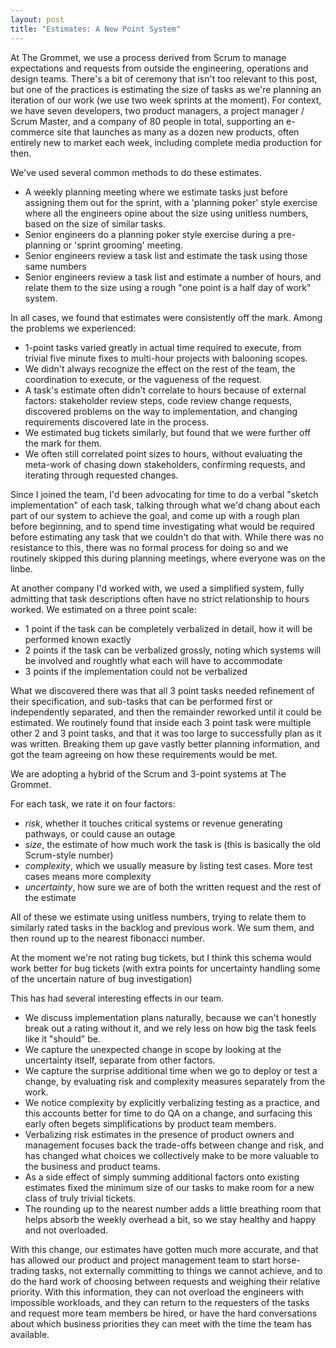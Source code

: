 ```yaml
---
layout: post
title: "Estimates: A New Point System"
---
```


At The Grommet, we use a process derived from Scrum to manage expectations and requests from outside the engineering, operations and design teams. There's a bit of ceremony that isn't too relevant to this post, but one of the practices is estimating the size of tasks as we're planning an iteration of our work (we use two week sprints at the moment). For context, we have seven developers, two product managers, a project manager / Scrum Master, and a company of 80 people in total, supporting an e-commerce site that launches as many as a dozen new products, often entirely new to market each week, including complete media production for then.

We've used several common methods to do these estimates. 

- A weekly planning meeting where we estimate tasks just before assigning them out for the sprint, with a 'planning poker' style exercise where all the engineers opine about the size using unitless numbers, based on the size of similar tasks.
- Senior engineers do a planning poker style exercise during a pre-planning or 'sprint grooming' meeting.
- Senior engineers review a task list and estimate the task using those same numbers
- Senior engineers review a task list and estimate a number of hours, and relate them to the size using a rough "one point is a half day of work" system.

In all cases, we found that estimates were consistently off the mark. Among the problems we experienced:

- 1-point tasks varied greatly in actual time required to execute, from trivial five minute fixes to multi-hour projects with balooning scopes.
- We didn't always recognize the effect on the rest of the team, the coordination to execute, or the vagueness of the request.
- A task's estimate often didn't correlate to hours because of external factors: stakeholder review steps, code review change requests, discovered problems on the way to implementation, and changing requirements discovered late in the process.
- We estimated bug tickets similarly, but found that we were further off the mark for them.
- We often still correlated point sizes to hours, without evaluating the meta-work of chasing down stakeholders, confirming requests, and iterating through requested changes.

Since I joined the team, I'd been advocating for time to do a verbal "sketch implementation" of each task, talking through what we'd chang about each part of our system to achieve the goal, and come up with a rough plan before beginning, and to spend time investigating what would be required before estimating any task that we couldn't do that with.  While there was no resistance to this, there was no formal process for doing so and we routinely skipped this during planning meetings, where everyone was on the linbe.

At another company I'd worked with, we used a simplified system, fully admitting that task descriptions often have no strict relationship to hours worked. We estimated on a three point scale:

- 1 point if the task can be completely verbalized in detail, how it will be performed known exactly
- 2 points if the task can be verbalized grossly, noting which systems will be involved and roughtly what each will have to accommodate
- 3 points if the implementation could not be verbalized

What we discovered there was that all 3 point tasks needed refinement of their specification, and sub-tasks that can be performed first or independently separated, and then the remainder reworked until it could be estimated. We routinely found that inside each 3 point task were multiple other 2 and 3 point tasks, and that it was too large to successfully plan as it was written. Breaking them up gave vastly better planning information, and got the team agreeing on how these requirements would be met.

We are adopting a hybrid of the Scrum and 3-point systems at The Grommet.

For each task, we rate it on four factors:

- _risk_, whether it touches critical systems or revenue generating pathways, or could cause an outage
- _size_, the estimate of how much work the task is (this is basically the old Scrum-style number)
- _complexity_, which we usually measure by listing test cases. More test cases means more complexity
- _uncertainty_, how sure we are of both the written request and the rest of the estimate

All of these we estimate using unitless numbers, trying to relate them to similarly rated tasks in the backlog and previous work. We sum them, and then round up to the nearest fibonacci number.

At the moment we're not rating bug tickets, but I think this schema would work better for bug tickets (with extra points for uncertainty handling some of the uncertain nature of bug investigation)

This has had several interesting effects in our team.

- We discuss implementation plans naturally, because we can't honestly break out a rating without it, and we rely less on how big the task feels like it "should" be.
- We capture the unexpected change in scope by looking at the uncertainty itself, separate from other factors.
- We capture the surprise additional time when we go to deploy or test a change, by evaluating risk and complexity measures separately from the work.
- We notice complexity by explicitly verbalizing testing as a practice, and this accounts better for time to do QA on a change, and surfacing this early often begets simplifications by product team members.
- Verbalizing risk estimates in the presence of product owners and management focuses back the trade-offs between change and risk, and has changed what choices we collectively make to be more valuable to the business and product teams.
- As a side effect of simply summing additional factors onto existing estimates fixed the minimum size of our tasks to make room for a new class of truly trivial tickets.
- The rounding up to the nearest number adds a little breathing room that helps absorb the weekly overhead a bit, so we stay healthy and happy and not overloaded.

With this change, our estimates have gotten much more accurate, and that has allowed our product and project management team to start horse-trading tasks, not externally committing to things we cannot achieve, and to do the hard work of choosing between requests and weighing their relative priority. With this information, they can not overload the engineers with impossible workloads, and they can return to the requesters of the tasks and request more team members be hired, or have the hard conversations about which business priorities they can meet with the time the team has available.

